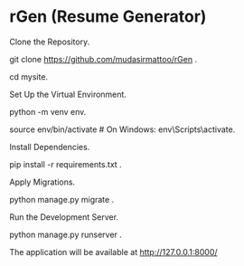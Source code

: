 # rGen (Resume Generator)


Clone the Repository.

git clone https://github.com/mudasirmattoo/rGen .

cd mysite.

Set Up the Virtual Environment.

python -m venv env.

source env/bin/activate # On Windows: env\Scripts\activate.

Install Dependencies.

pip install -r requirements.txt .

Apply Migrations.

python manage.py migrate .

Run the Development Server.

python manage.py runserver .

The application will be available at http://127.0.0.1:8000/
